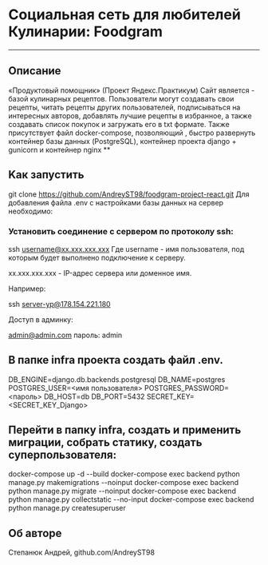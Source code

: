 # Социальная сеть для любителей Кулинарии: Foodgram
***
## Описание
«Продуктовый помощник» (Проект Яндекс.Практикум) Сайт является - базой кулинарных рецептов. Пользователи могут создавать свои рецепты, читать рецепты других пользователей, подписываться на интересных авторов, добавлять лучшие рецепты в избранное, а также создавать список покупок и загружать его в txt формате. Также присутствует файл docker-compose, позволяющий , быстро развернуть контейнер базы данных (PostgreSQL), контейнер проекта django + gunicorn и контейнер nginx
**
## Kак запустить
git clone https://github.com/AndreyST98/foodgram-project-react.git Для добавления файла .env с настройками базы данных на сервер необходимо:
### Установить соединение с сервером по протоколу ssh:
ssh username@xx.xxx.xxx.xxx Где username - имя пользователя, под которым будет выполнено подключение к серверу.

xx.xxx.xxx.xxx - IP-адрес сервера или доменное имя.

Например:

ssh server-yp@178.154.221.180

Доступ в админку:

admin@admin.com
пароль: admin

## В папке infra проекта создать файл .env.
DB_ENGINE=django.db.backends.postgresql
DB_NAME=postgres
POSTGRES_USER=<имя пользователя>
POSTGRES_PASSWORD=<пароль>
DB_HOST=db
DB_PORT=5432
SECRET_KEY=<SECRET_KEY_Django>

## Перейти в папку infra, создать и применить миграции, собрать статику, создать суперпользователя:

docker-compose up -d --build
docker-compose exec backend python manage.py makemigrations --noinput
docker-compose exec backend python manage.py migrate --noinput
docker-compose exec backend python manage.py collectstatic --no-input
docker-compose exec backend python manage.py createsuperuser

## Об авторе

Степанюк Андрей, github.com/AndreyST98
